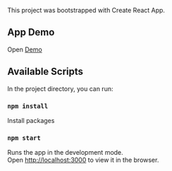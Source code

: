 This project was bootstrapped with Create React App.

## App Demo 

Open [Demo](https://react-sound-app.netlify.com/)

## Available Scripts

In the project directory, you can run:

### `npm install`

Install packages

### `npm start`

Runs the app in the development mode.<br>
Open [http://localhost:3000](http://localhost:3000) to view it in the browser.